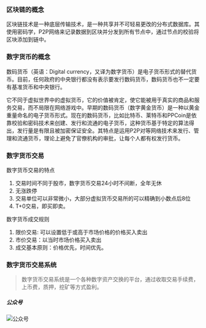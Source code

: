 ### 区块链的概念
区块链技术是一种底层传输技术，是一种共享并不可轻易更改的分布式数据库。其使用密码学，P2P网络来记录数据到区块并分发到所有节点中，通过节点的校验将区块添加到链中。

### 数字货币的概念
数码货币（英语：Digital currency，又译为数字货币）是电子货币形式的替代货币。目前，任何政府的中央银行都没有表示要发行数码货币，数码货币也不一定要有基准货币和中央银行。

它不同于虚拟世界中的虚拟货币，它的价值被肯定，使它能被用于真实的商品和服务交易，而不局限在网络游戏中。早期的数码货币（数字黄金货币）是一种以黄金重量命名的电子货币形式。现在的数码货币，比如比特币、莱特币和PPCoin是依靠校验和密码技术来创建、发行和流通的电子货币，这种货币基于特定的算法得出，发行量是有限且被加密保证安全。其特点是运用P2P对等网络技术来发行、管理和流通货币，理论上避免了官僚机构的审批，让每个人都有权发行货币。

### 数字货币交易
数字货币交易的特点
1. 交易时间不同于股市，数字货币交易24小时不间断，全年无休
2. 无涨跌停
3. 交易单位可以非常微小，大部分虚拟货币交易所的可以精确到小数点后8位
4. T+0交易，即买即卖。

数字货币成交规则
1. 限价交易: 可以设置低于或高于市场价格的价格买入卖出
2. 市价交易：以当时市场价格买入卖出
3. 成交基本原则：价格优先，时间优先。
   

### 数字货币交易系统
> 数字货币交易系统是一个各种数字资产交换的平台，通过收取交易手续费，上币费，质押，挖矿等方式盈利。



##### 公众号
![公众号](https://oss.whoiszxl.com/qrcode_for_whoisc137_258.jpg)